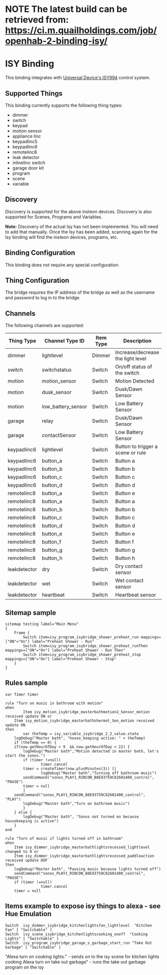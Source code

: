 # NOTE The latest build can be retrieved from: https://ci.m.quailholdings.com/job/openhab-2-binding-isy/


# ISY Binding

This binding integrates with [Universal Device's ISY994](https://www.universal-devices.com/residential/isy994i-series/) control system.


## Supported Things

This binding currently supports the following thing types:


* dimmer
* switch
* keypad
* motion sensor
* appliance linc
* keypadlinc5
* keypadlinc6
* remotelinc8
* leak detector
* inlinelinc switch
* garage door kit
* program
* scene
* variable

## Discovery

Discovery is supported for the above insteon devices.  Discovery is also supported for Scenes, Programs and Variables.


**Note:** Discovery of the actual Isy has not been implemented.  You will need to add that manually.  Once the Isy has been added, scanning again for the Isy binding will find the insteon devices, programs, etc.

## Binding Configuration

This binding does not require any special configuration.

## Thing Configuration

The bridge requires the IP address of the bridge as well as the username and password to log in to the bridge.


## Channels

The following channels are supported:

| Thing Type      | Channel Type ID   | Item Type    | Description                                  |
|-----------------|-------------------|--------------|--------------------------------------------- |
| dimmer          | lightlevel        | Dimmer       | Increase/decrease the light level            |
| switch          | switchstatus      | Switch       | On/off status of the switch                  |
| motion          | motion_sensor     | Switch       | Motion Detected                              |
| motion          | dusk_sensor       | Switch       | Dusk/Dawn Sensor                             |
| motion          | low_battery_sensor| Switch       | Low Battery Sensor                           |
| garage          | relay             | Switch       | Dusk/Dawn Sensor                             |
| garage          | contactSensor     | Switch       | Low Battery Sensor                           |
| keypadlinc6     | lightlevel        | Switch       | Button to trigger a scene or rule            |
| keypadlinc6     | button_a          | Switch       | Button a                                     |
| keypadlinc6     | button_b          | Switch       | Button b                                     |
| keypadlinc6     | button_c          | Switch       | Button c                                     |
| keypadlinc6     | button_d          | Switch       | Button d                                     |
| remotelinc8     | button_a          | Switch       | Button e                                     |
| remotelinc8     | button_a          | Switch       | Button a                                     |
| remotelinc8     | button_b          | Switch       | Button b                                     |
| remotelinc8     | button_c          | Switch       | Button c                                     |
| remotelinc8     | button_d          | Switch       | Button d                                     |
| remotelinc8     | button_e          | Switch       | Button e                                     |
| remotelinc8     | button_f          | Switch       | Button f                                     |
| remotelinc8     | button_g          | Switch       | Button g                                     |
| remotelinc8     | button_h          | Switch       | Button h                                     |
| leakdetector    | dry               | Switch       | Dry contact sensor                           |
| leakdetector    | wet               | Switch       | Wet contact sensor                           |
| leakdetector    | heartbeat         | Switch       | Heartbeat sensor                             |


## Sitemap sample

```
sitemap testing label="Main Menu"
{
    Frame {
        Switch item=isy_program_isybridge_shower_preheat_run mappings=["ON"="On"] label="Preheat Shower - Run"
        Switch item=isy_program_isybridge_shower_preheat_runThen mappings=["ON"="On"] label="Preheat Shower - Run Then"
        Switch item=isy_program_isybridge_shower_preheat_stop  mappings=["ON"="On"] label="Preheat Shower - Stop"
    }
}
```

## Rules sample

```
var Timer timer

rule "Turn on music in bathroom with motion"
when
        Item isy_motion_isybridge_masterbathmotion2_Sensor_motion received update ON or
    Item isy_motion_isybridge_masterbathshwrmot_Sen_motion received update ON
then
        var theTemp = isy_variable_isybridge_2_2_value.state
    logDebug("Master bath", "house_keeping active: " + theTemp)
    if (theTemp == 0) {
    if(now.getHourOfDay > 9  && now.getHourOfDay < 22) {
        logDebug("Master bath","Motion detected in master bath, let's start the sonos.")
        if (timer !=null)
                timer.cancel
        timer = createTimer(now.plusMinutes(3)) [|
                logDebug("Master bath","Turning off bathroom music")
        sendCommand("sonos_PLAY1_RINCON_B8E93759C82601400_control", "PAUSE")
        timer = null
        ]
    sendCommand("sonos_PLAY1_RINCON_B8E93759C82601400_control", "PLAY")
        logDebug("Master bath","Turn on bathroom music")
        }
    } else {
        logDebug("Master bath", "Sonos not turned on because housekeeping is active")
    }
end

rule "Turn of music if lights turned off in bathroom"
when
    Item isy_dimmer_isybridge_masterbathlightsrecessed_lightlevel changed to 0 or
    Item isy_dimmer_isybridge_masterbathlightsrecessed_paddleaction received update DOF 
then
    logDebug("Master bath", "Pausing music because lights turned off")
    sendCommand("sonos_PLAY1_RINCON_B8E93759C82601400_control", "PAUSE")
    if (timer !=null)
                timer.cancel
    timer = null
```

## Items example to expose isy things to alexa - see Hue Emulation
```
Switch  isy_dimmer_isybridge_kitchenlightsfan_lightlevel  "Kitchen Fan" [ "Switchable" ]
Switch  isy_scene_isybridge_kitchenlightscooking_onoff  "Cooking Lights" [ "Switchable" ]
Switch  isy_program_isybridge_garage_s_garbage_start_run "Take Out Garbage" [ "Switchable" ]
```

"Alexa turn on cooking lights." - sends on to the isy scene for kitchen lights cooking
Alexa turn on take out garbage" - runs the take out garbage program on the isy
